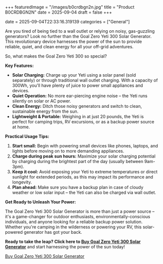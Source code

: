 +++
featuredImage = "/images/b0crdbgn2n.jpg"
title = "Product B0CRDBGN2N"
date = 2025-09-04
draft = false
+++

date = 2025-09-04T22:33:16.319139
categories = ["General"]

Are you tired of being tied to a wall outlet or relying on noisy, gas-guzzling generators? Look no further than the Goal Zero Yeti 300 Solar Generator. This revolutionary device harnesses the power of the sun to provide reliable, quiet, and clean energy for all your off-grid adventures.

So, what makes the Goal Zero Yeti 300 so special?

**Key Features:**

* **Solar Charging:** Charge up your Yeti using a solar panel (sold separately) or through traditional wall outlet charging. With a capacity of 300Wh, you'll have plenty of juice to power small appliances and devices.
* **Quiet Operation:** No more ear-piercing engine noise – the Yeti runs silently on solar or AC power.
* **Clean Energy:** Ditch those noisy generators and switch to clean, sustainable energy from the sun.
* **Lightweight & Portable:** Weighing in at just 20 pounds, the Yeti is perfect for camping trips, RV excursions, or as a backup power source at home.

**Practical Usage Tips:**

1. **Start small:** Begin with powering small devices like phones, laptops, and lights before moving on to more demanding appliances.
2. **Charge during peak sun hours:** Maximize your solar charging potential by charging during the brightest part of the day (usually between 9am-3pm).
3. **Keep it cool:** Avoid exposing your Yeti to extreme temperatures or direct sunlight for extended periods, as this may impact its performance and longevity.
4. **Plan ahead:** Make sure you have a backup plan in case of cloudy weather or low solar input – the Yeti can also be charged via wall outlet.

**Get Ready to Unleash Your Power:**

The Goal Zero Yeti 300 Solar Generator is more than just a power source – it's a game-changer for outdoor enthusiasts, environmentally-conscious individuals, and anyone looking for a reliable backup power solution. Whether you're camping in the wilderness or powering your RV, this solar-powered generator has got your back.

**Ready to take the leap? Click here to [Buy Goal Zero Yeti 300 Solar Generator](https://www.amazon.com/dp/B0CRDBGN2N)** and start harnessing the power of the sun today!

[Buy Goal Zero Yeti 300 Solar Generator](https://www.amazon.com/dp/B0CRDBGN2N)
